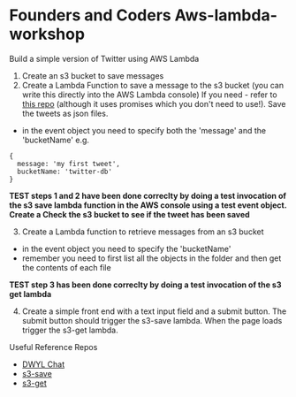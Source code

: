 # Founders and Coders Aws-lambda-workshop

Build a simple version of Twitter using AWS Lambda

1. Create an s3 bucket to save messages 
2. Create a Lambda Function to save a message to the s3 bucket (you can write this directly into the AWS Lambda console)
If you need - refer to [this repo](https://github.com/nikhilaravi/s3-save) (although it uses promises which you don't need to use!). Save the tweets as json files.
 - in the event object you need to specify both the 'message' and the 'bucketName' e.g. 

```
{
  message: 'my first tweet',
  bucketName: 'twitter-db'
}
```

**TEST steps 1 and 2 have been done correclty by doing a test invocation of the s3 save lambda function in the AWS console using a test event object. Create a  Check the s3 bucket to see if the tweet has been saved**

3. Create a Lambda function to retrieve messages from an s3 bucket
- in the event object you need to specify the 'bucketName'
- remember you need to first list all the objects in the folder and then get the contents of each file

**TEST step 3 has been done correclty by doing a test invocation of the s3 get lambda**

4. Create a simple front end with a text input field and a submit button. The submit button should trigger the s3-save lambda. When the page loads trigger the s3-get lambda. 

Useful Reference Repos

* [DWYL Chat](https://github.com/dwyl/chat)
* [s3-save](https://github.com/nikhilaravi/s3-save)
* [s3-get](https://github.com/nikhilaravi/s3-get)
